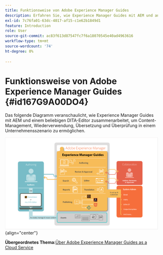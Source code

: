 ```yaml
---
title: Funktionsweise von Adobe Experience Manager Guides
description: Erfahren Sie, wie Experience Manager Guides mit AEM und anderen DITA-Editoren zusammenarbeitet, um Content-Management, Wiederverwendung, Übersetzung und Review in einem Unternehmensszenario zu ermöglichen.
exl-id: 7c76fa01-63dc-4017-af15-c1e62b1849d1
feature: Introduction
role: User
source-git-commit: ac83f613d87547fc7f6a18070545e40ad4963616
workflow-type: tm+mt
source-wordcount: '74'
ht-degree: 0%

---
```


# Funktionsweise von Adobe Experience Manager Guides {#id167G9A00DO4}

Das folgende Diagramm veranschaulicht, wie Experience Manager Guides mit AEM und einem beliebigen DITA-Editor zusammenarbeitet, um Content-Management, Wiederverwendung, Übersetzung und Überprüfung in einem Unternehmensszenario zu ermöglichen.

![](images/xml-add-on-how-it-works.png){align="center"}


**Übergeordnetes Thema:**[&#x200B;Über Adobe Experience Manager Guides as a Cloud Service](intro.md)
